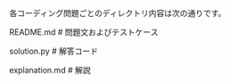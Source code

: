 各コーディング問題ごとのディレクトリ内容は次の通りです。

README.md         # 問題文およびテストケース

solution.py       # 解答コード

explanation.md    # 解説
